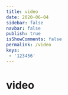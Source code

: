 ```yaml
---
title: video
date: 2020-06-04
sidebar: false
navbar: false
publish: true
isShowComments: false
permalink: /video
keys:
 - '123456'
---
```


# video

<template>
    <div id="app">
        <div class="container">
            <my-video :sources="video.sources" :options="video.options"></my-video>
        </div>
    </div>
</template>

<script>
import myVideo from 'vue-video'
export default {
    data () {
        return {
            video: {
                sources: [{
                    src: '/images/video.mp4',
                    type: 'video/mp4'
                }],
                options: {
                    autoplay: true,
                    volume: 0.6,
                }
            }
        }
    },
    components: {
        myVideo
    }
}
</script>